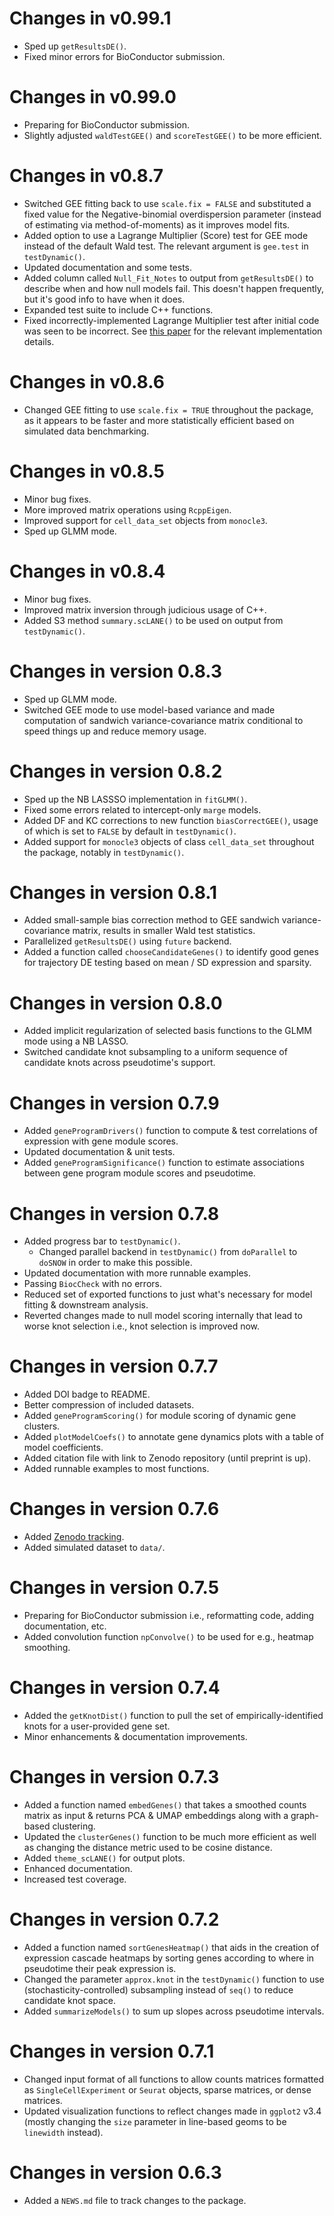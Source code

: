 # Changes in v0.99.1

+ Sped up `getResultsDE()`. 
+ Fixed minor errors for BioConductor submission. 

# Changes in v0.99.0

+ Preparing for BioConductor submission.
+ Slightly adjusted `waldTestGEE()` and `scoreTestGEE()` to be more efficient. 

# Changes in v0.8.7 

+ Switched GEE fitting back to use `scale.fix = FALSE` and substituted a fixed value for the Negative-binomial overdispersion parameter (instead of estimating via method-of-moments) as it improves model fits. 
+ Added option to use a Lagrange Multiplier (Score) test for GEE mode instead of the default Wald test. The relevant argument is `gee.test` in `testDynamic()`.
+ Updated documentation and some tests. 
+ Added column called `Null_Fit_Notes` to output from `getResultsDE()` to describe when and how null models fail. This doesn't happen frequently, but it's good info to have when it does.
+ Expanded test suite to include C++ functions. 
+ Fixed incorrectly-implemented Lagrange Multiplier test after initial code was seen to be incorrect. See [this paper](https://doi.org/10.32614/RJ-2023-056) for the relevant implementation details. 

# Changes in v0.8.6

+ Changed GEE fitting to use `scale.fix = TRUE` throughout the package, as it appears to be faster and more statistically efficient based on simulated data benchmarking. 

# Changes in v0.8.5

+ Minor bug fixes. 
+ More improved matrix operations using `RcppEigen`. 
+ Improved support for `cell_data_set` objects from `monocle3`. 
+ Sped up GLMM mode. 

# Changes in v0.8.4

+ Minor bug fixes. 
+ Improved matrix inversion through judicious usage of C++. 
+ Added S3 method `summary.scLANE()` to be used on output from `testDynamic()`. 

# Changes in version 0.8.3

+ Sped up GLMM mode. 
+ Switched GEE mode to use model-based variance and made computation of sandwich variance-covariance matrix conditional to speed things up and reduce memory usage. 

# Changes in version 0.8.2

+ Sped up the NB LASSSO implementation in `fitGLMM()`. 
+ Fixed some errors related to intercept-only `marge` models. 
+ Added DF and KC corrections to new function `biasCorrectGEE()`, usage of which is set to `FALSE` by default in `testDynamic()`. 
+ Added support for `monocle3` objects of class `cell_data_set` throughout the package, notably in `testDynamic()`. 

# Changes in version 0.8.1

+ Added small-sample bias correction method to GEE sandwich variance-covariance matrix, results in smaller Wald test statistics. 
+ Parallelized `getResultsDE()` using `future` backend. 
+ Added a function called `chooseCandidateGenes()` to identify good genes for trajectory DE testing based on mean / SD expression and sparsity. 

# Changes in version 0.8.0

+ Added implicit regularization of selected basis functions to the GLMM mode using a NB LASSO. 
+ Switched candidate knot subsampling to a uniform sequence of candidate knots across pseudotime's support. 

# Changes in version 0.7.9

+ Added `geneProgramDrivers()` function to compute & test correlations of expression with gene module scores.
+ Updated documentation & unit tests.
+ Added `geneProgramSignificance()` function to estimate associations between gene program module scores and pseudotime. 

# Changes in version 0.7.8

+ Added progress bar to `testDynamic()`. 
  + Changed parallel backend in `testDynamic()` from `doParallel` to `doSNOW` in order to make this possible. 
+ Updated documentation with more runnable examples. 
+ Passing `BiocCheck` with no errors. 
+ Reduced set of exported functions to just what's necessary for model fitting & downstream analysis. 
+ Reverted changes made to null model scoring internally that lead to worse knot selection i.e., knot selection is improved now. 

# Changes in version 0.7.7

+ Added DOI badge to README. 
+ Better compression of included datasets.
+ Added `geneProgramScoring()` for module scoring of dynamic gene clusters.
+ Added `plotModelCoefs()` to annotate gene dynamics plots with a table of model coefficients. 
+ Added citation file with link to Zenodo repository (until preprint is up).
+ Added runnable examples to most functions. 

# Changes in version 0.7.6

+ Added [Zenodo tracking](https://doi.org/10.5281/zenodo.10182497).
+ Added simulated dataset to `data/`.

# Changes in version 0.7.5

+ Preparing for BioConductor submission i.e., reformatting code, adding documentation, etc.
+ Added convolution function `npConvolve()` to be used for e.g., heatmap smoothing.

# Changes in version 0.7.4

+ Added the `getKnotDist()` function to pull the set of empirically-identified knots for a user-provided gene set.
+ Minor enhancements & documentation improvements. 

# Changes in version 0.7.3

+ Added a function named `embedGenes()` that takes a smoothed counts matrix as input & returns PCA & UMAP embeddings along with a graph-based clustering. 
+ Updated the `clusterGenes()` function to be much more efficient as well as changing the distance metric used to be cosine distance. 
+ Added `theme_scLANE()` for output plots. 
+ Enhanced documentation. 
+ Increased test coverage.

# Changes in version 0.7.2 

+ Added a function named `sortGenesHeatmap()` that aids in the creation of expression cascade heatmaps by sorting genes according to where in pseudotime their peak expression is. 
+ Changed the parameter `approx.knot` in the `testDynamic()` function to use (stochasticity-controlled) subsampling instead of `seq()` to reduce candidate knot space. 
+ Added `summarizeModels()` to sum up slopes across pseudotime intervals. 

# Changes in version 0.7.1

+ Changed input format of all functions to allow counts matrices formatted as `SingleCellExperiment` or `Seurat` objects, sparse matrices, or dense matrices.
+ Updated visualization functions to reflect changes made in `ggplot2` v3.4 (mostly changing the `size` parameter in line-based geoms to be `linewidth` instead). 

# Changes in version 0.6.3

+ Added a `NEWS.md` file to track changes to the package.
